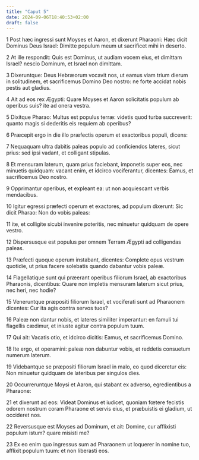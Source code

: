 ```yaml
---
title: "Caput 5"
date: 2024-09-06T18:40:53+02:00
draft: false
---
```




1 Post hæc ingressi sunt Moyses et Aaron, et dixerunt Pharaoni: Hæc dicit Dominus Deus Israel: Dimitte populum meum ut sacrificet mihi in deserto.

2 At ille respondit: Quis est Dominus, ut audiam vocem eius, et dimittam Israel? nescio Dominum, et Israel non dimittam.

3 Dixeruntque: Deus Hebræorum vocavit nos, ut eamus viam trium dierum in solitudinem, et sacrificemus Domino Deo nostro: ne forte accidat nobis pestis aut gladius.

4 Ait ad eos rex Ægypti: Quare Moyses et Aaron solicitatis populum ab operibus suis? ite ad onera vestra.

5 Dixitque Pharao: Multus est populus terræ: videtis quod turba succreverit: quanto magis si dederitis eis requiem ab operibus?

6 Præcepit ergo in die illo præfectis operum et exactoribus populi, dicens:

7 Nequaquam ultra dabitis paleas populo ad conficiendos lateres, sicut prius: sed ipsi vadant, et colligant stipulas.

8 Et mensuram laterum, quam prius faciebant, imponetis super eos, nec minuetis quidquam: vacant enim, et idcirco vociferantur, dicentes: Eamus, et sacrificemus Deo nostro.

9 Opprimantur operibus, et expleant ea: ut non acquiescant verbis mendacibus.

10 Igitur egressi præfecti operum et exactores, ad populum dixerunt: Sic dicit Pharao: Non do vobis paleas:

11 ite, et colligite sicubi invenire poteritis, nec minuetur quidquam de opere vestro.

12 Dispersusque est populus per omnem Terram Ægypti ad colligendas paleas.

13 Præfecti quoque operum instabant, dicentes: Complete opus vestrum quotidie, ut prius facere solebatis quando dabantur vobis paleæ.

14 Flagellatique sunt qui præerant operibus filiorum Israel, ab exactoribus Pharaonis, dicentibus: Quare non impletis mensuram laterum sicut prius, nec heri, nec hodie?

15 Veneruntque præpositi filiorum Israel, et vociferati sunt ad Pharaonem dicentes: Cur ita agis contra servos tuos?

16 Paleæ non dantur nobis, et lateres similiter imperantur: en famuli tui flagellis cædimur, et iniuste agitur contra populum tuum.

17 Qui ait: Vacatis otio, et idcirco dicitis: Eamus, et sacrificemus Domino.

18 Ite ergo, et operamini: paleæ non dabuntur vobis, et reddetis consuetum numerum laterum.

19 Videbantque se præpositi filiorum Israel in malo, eo quod diceretur eis: Non minuetur quidquam de lateribus per singulos dies.

20 Occurreruntque Moysi et Aaron, qui stabant ex adverso, egredientibus a Pharaone:

21 et dixerunt ad eos: Videat Dominus et iudicet, quoniam fœtere fecistis odorem nostrum coram Pharaone et servis eius, et præbuistis ei gladium, ut occideret nos.

22 Reversusque est Moyses ad Dominum, et ait: Domine, cur afflixisti populum istum? quare misisti me?

23 Ex eo enim quo ingressus sum ad Pharaonem ut loquerer in nomine tuo, afflixit populum tuum: et non liberasti eos.


